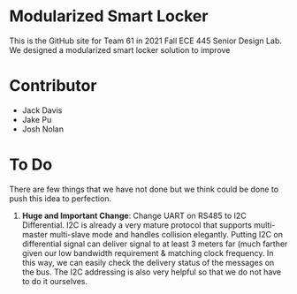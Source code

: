 # Modularized Smart Locker

This is the GitHub site for Team 61 in 2021 Fall ECE 445 Senior Design Lab. We designed a modularized smart locker solution to improve 



# Contributor
- Jack Davis
- Jake Pu
- Josh Nolan

# To Do 
There are few things that we have not done but we think could be done to push this idea to perfection.
1. **Huge and Important Change**: Change UART on RS485 to I2C Differential. I2C is already a very mature protocol that supports multi-master multi-slave mode and handles collision elegantly. Putting I2C on differential signal can deliver signal to at least 3 meters far (much farther given our low bandwidth requirement & matching clock frequency. In this way, we can easily check the delivery status of the messages on the bus. The I2C addressing is also very helpful so that we do not have to do it ourselves.

